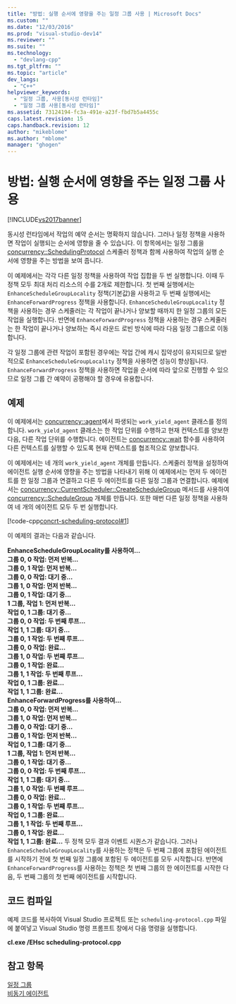```yaml
---
title: "방법: 실행 순서에 영향을 주는 일정 그룹 사용 | Microsoft Docs"
ms.custom: ""
ms.date: "12/03/2016"
ms.prod: "visual-studio-dev14"
ms.reviewer: ""
ms.suite: ""
ms.technology: 
  - "devlang-cpp"
ms.tgt_pltfrm: ""
ms.topic: "article"
dev_langs: 
  - "C++"
helpviewer_keywords: 
  - "일정 그룹, 사용[동시성 런타임]"
  - "일정 그룹 사용[동시성 런타임]"
ms.assetid: 73124194-fc3a-491e-a23f-fbd7b5a4455c
caps.latest.revision: 15
caps.handback.revision: 12
author: "mikeblome"
ms.author: "mblome"
manager: "ghogen"
---
```

# 방법: 실행 순서에 영향을 주는 일정 그룹 사용
[!INCLUDE[vs2017banner](../../assembler/inline/includes/vs2017banner.md)]

동시성 런타임에서 작업의 예약 순서는 명확하지 않습니다.  그러나 일정 정책을 사용하면 작업이 실행되는 순서에 영향을 줄 수 있습니다.  이 항목에서는 일정 그룹을 [concurrency::SchedulingProtocol](../Topic/PolicyElementKey%20Enumeration.md) 스케줄러 정책과 함께 사용하여 작업의 실행 순서에 영향을 주는 방법을 보여 줍니다.  
  
 이 예제에서는 각각 다른 일정 정책을 사용하여 작업 집합을 두 번 실행합니다.  이때 두 정책 모두 최대 처리 리소스의 수를 2개로 제한합니다.  첫 번째 실행에서는 `EnhanceScheduleGroupLocality` 정책\(기본값\)을 사용하고 두 번째 실행에서는 `EnhanceForwardProgress` 정책을 사용합니다.  `EnhanceScheduleGroupLocality` 정책을 사용하는 경우 스케줄러는 각 작업이 끝나거나 양보할 때까지 한 일정 그룹의 모든 작업을 실행합니다.  반면에 `EnhanceForwardProgress` 정책을 사용하는 경우 스케줄러는 한 작업이 끝나거나 양보하는 즉시 라운드 로빈 방식에 따라 다음 일정 그룹으로 이동합니다.  
  
 각 일정 그룹에 관련 작업이 포함된 경우에는 작업 간에 캐시 집약성이 유지되므로 일반적으로 `EnhanceScheduleGroupLocality` 정책을 사용하면 성능이 향상됩니다.  `EnhanceForwardProgress` 정책을 사용하면 작업을 순서에 따라 앞으로 진행할 수 있으므로 일정 그룹 간 예약이 공평해야 할 경우에 유용합니다.  
  
## 예제  
 이 예제에서는 [concurrency::agent](../../parallel/concrt/reference/agent-class.md)에서 파생되는 `work_yield_agent` 클래스를 정의합니다.  `work_yield_agent` 클래스는 한 작업 단위를 수행하고 현재 컨텍스트를 양보한 다음, 다른 작업 단위를 수행합니다.  에이전트는 [concurrency::wait](../Topic/wait%20Function.md) 함수를 사용하여 다른 컨텍스트를 실행할 수 있도록 현재 컨텍스트를 협조적으로 양보합니다.  
  
 이 예제에서는 네 개의 `work_yield_agent` 개체를 만듭니다.  스케줄러 정책을 설정하여 에이전트 실행 순서에 영향을 주는 방법을 나타내기 위해 이 예제에서는 먼저 두 에이전트를 한 일정 그룹과 연결하고 다른 두 에이전트를 다른 일정 그룹과 연결합니다.  예제에서는 [concurrency::CurrentScheduler::CreateScheduleGroup](../Topic/CurrentScheduler::CreateScheduleGroup%20Method.md) 메서드를 사용하여 [concurrency::ScheduleGroup](../../parallel/concrt/reference/schedulegroup-class.md) 개체를 만듭니다.  또한 매번 다른 일정 정책을 사용하여 네 개의 에이전트 모두 두 번 실행합니다.  
  
 [!code-cpp[concrt-scheduling-protocol#1](../../parallel/concrt/codesnippet/CPP/how-to-use-schedule-groups-to-influence-order-of-execution_1.cpp)]  
  
 이 예제의 결과는 다음과 같습니다.  
  
  **EnhanceScheduleGroupLocality를 사용하여...**  
**그룹 0, 0 작업: 먼저 반복...**  
**그룹 0, 1 작업: 먼저 반복...**  
**그룹 0, 0 작업: 대기 중...**  
**그룹 1, 0 작업: 먼저 반복...**  
**그룹 0, 1 작업: 대기 중...**  
**1 그룹, 작업 1: 먼저 반복...**  
**작업 0, 1 그룹: 대기 중...**  
**그룹 0, 0 작업: 두 번째 루프...**  
**작업 1, 1 그룹: 대기 중...**  
**그룹 0, 1 작업: 두 번째 루프...**  
**그룹 0, 0 작업: 완료...**  
**그룹 1, 0 작업: 두 번째 루프...**  
**그룹 0, 1 작업: 완료...**  
**그룹 1, 1 작업: 두 번째 루프...**  
**작업 0, 1 그룹: 완료...**  
**작업 1, 1 그룹: 완료...**  
**EnhanceForwardProgress를 사용하여...**  
**그룹 0, 0 작업: 먼저 반복...**  
**그룹 1, 0 작업: 먼저 반복...**  
**그룹 0, 0 작업: 대기 중...**  
**그룹 0, 1 작업: 먼저 반복...**  
**작업 0, 1 그룹: 대기 중...**  
**1 그룹, 작업 1: 먼저 반복...**  
**그룹 0, 1 작업: 대기 중...**  
**그룹 0, 0 작업: 두 번째 루프...**  
**작업 1, 1 그룹: 대기 중...**  
**그룹 1, 0 작업: 두 번째 루프...**  
**그룹 0, 0 작업: 완료...**  
**그룹 0, 1 작업: 두 번째 루프...**  
**작업 0, 1 그룹: 완료...**  
**그룹 1, 1 작업: 두 번째 루프...**  
**그룹 0, 1 작업: 완료...**  
**작업 1, 1 그룹: 완료...** 두 정책 모두 결과 이벤트 시퀀스가 같습니다.  그러나 `EnhanceScheduleGroupLocality`를 사용하는 정책은 두 번째 그룹에 포함된 에이전트를 시작하기 전에 첫 번째 일정 그룹에 포함된 두 에이전트를 모두 시작합니다.  반면에 `EnhanceForwardProgress`를 사용하는 정책은 첫 번째 그룹의 한 에이전트를 시작한 다음, 두 번째 그룹의 첫 번째 에이전트를 시작합니다.  
  
## 코드 컴파일  
 예제 코드를 복사하여 Visual Studio 프로젝트 또는 `scheduling-protocol.cpp` 파일에 붙여넣고 Visual Studio 명령 프롬프트 창에서 다음 명령을 실행합니다.  
  
 **cl.exe \/EHsc scheduling\-protocol.cpp**  
  
## 참고 항목  
 [일정 그룹](../../parallel/concrt/schedule-groups.md)   
 [비동기 에이전트](../../parallel/concrt/asynchronous-agents.md)